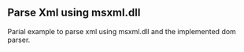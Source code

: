 ## Parse Xml using msxml.dll

Parial example to parse xml using msxml.dll and the implemented dom parser.

